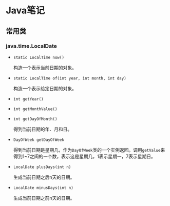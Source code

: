 # Java笔记

## 常用类

### java.time.LocalDate

- `static LocalTime now()`

  构造一个表示当前日期的对象。

- `static LocalTime of(int year, int month, int day)`

  构造一个表示给定日期的对象。

- `int getYear()`

- `int getMonthValue()`

- `int getDayOfMonth()`

  得到当前日期的年、月和日。

- `DayOfWeek getDayOfWeek`

  得到当前日期是星期几，作为`DayOfWeek`类的一个实例返回。调用`getValue`来得到1~7之间的一个数，表示这是星期几，1表示星期一，7表示星期日。

- `LocalDate plusDays(int n)`

  生成当前日期之后n天的日期。

- `LocalDate minusDays(int n)`

  生成当前日期之前n天的日期。